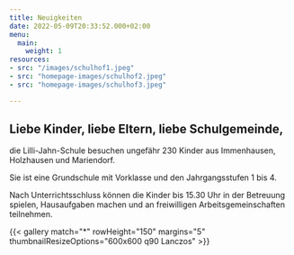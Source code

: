 ```yaml
---
title: Neuigkeiten
date: 2022-05-09T20:33:52.000+02:00
menu:
  main:
    weight: 1
resources:
- src: "/images/schulhof1.jpeg"
- src: "homepage-images/schulhof2.jpeg"
- src: "homepage-images/schulhof3.jpeg"

---
```


## Liebe Kinder, liebe Eltern, liebe Schulgemeinde,

die Lilli-Jahn-Schule besuchen ungefähr 230 Kinder aus Immenhausen, Holzhausen und Mariendorf.

Sie ist eine Grundschule mit Vorklasse und den Jahrgangsstufen 1 bis 4.

Nach Unterrichtsschluss können die Kinder bis 15.30 Uhr in der Betreuung spielen, Hausaufgaben machen und an freiwilligen Arbeitsgemeinschaften  teilnehmen.

{{< gallery match="*" rowHeight="150" margins="5" thumbnailResizeOptions="600x600 q90 Lanczos" >}}